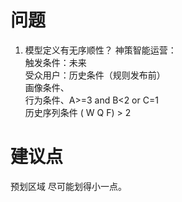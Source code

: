 # 问题

1. 模型定义有无序顺性？
   神策智能运营：<br>触发条件：未来 <br>受众用户：历史条件（规则发布前）<br>    画像条件、<br>    行为条件、A>=3 and B<2 or C=1 <br>    历史序列条件 ( W Q F) > 2 <br>

# 建议点

预划区域 尽可能划得小一点。
